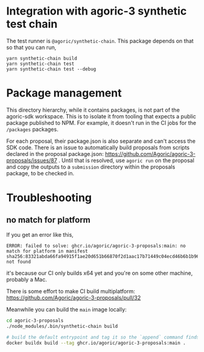 # Integration with agoric-3 synthetic test chain

The test runner is `@agoric/synthetic-chain`. This package depends on that so that you can run,
```
yarn synthetic-chain build
yarn synthetic-chain test
yarn synthetic-chain test --debug
```

# Package management

This directory hierarchy, while it contains packages, is not part of the agoric-sdk workspace. This is to isolate it from tooling that expects a public package published to NPM. For example, it doesn't run in the CI jobs for the `/packages` packages.

For each proposal, their package.json is also separate and can't access the SDK code. There is an issue to automatically build proposals from scripts declared in the proposal package.json: https://github.com/Agoric/agoric-3-proposals/issues/87 . Until that is resolved, use `agoric run` on the proposal and copy the outputs to a `submission` directory within the proposals package, to be checked in.

# Troubleshooting

## no match for platform

If you get an error like this,
```
ERROR: failed to solve: ghcr.io/agoric/agoric-3-proposals:main: no match for platform in manifest sha256:83321abda66fa94915f1ae20d651b66870f2d1aac17b71449c04ecd46b6b1b96: not found
```
it's because our CI only builds x64 yet and you're on some other machine, probably a Mac.

There is some effort to make CI build multiplatform: https://github.com/Agoric/agoric-3-proposals/pull/32

Meanwhile you can build the `main` image locally:

```sh
cd agoric-3-proposals
./node_modules/.bin/synthetic-chain build

# build the default entrypoint and tag it so the `append` command finds it
docker buildx build --tag ghcr.io/agoric/agoric-3-proposals:main .
```
